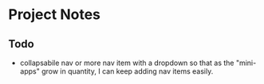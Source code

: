 # Project Notes

## Todo

* collapsabile nav or more nav item with a dropdown so that as the "mini-apps" grow in quantity, I can keep adding nav items easily.


